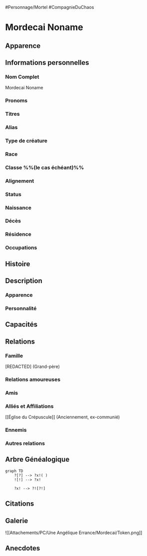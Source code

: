#Personnage/Mortel
#CompagnieDuChaos 

# Mordecai Noname

## Apparence

## Informations personnelles
### Nom Complet
Mordecai Noname

### Pronoms
### Titres
### Alias
### Type de créature
### Race
### Classe %%(le cas échéant)%%
### Alignement
### Status
### Naissance
### Décès
### Résidence
### Occupations

## Histoire

## Description
### Apparence

### Personnalité

## Capacités

## Relations
### Famille
\[REDACTED\] (Grand-père)

### Relations amoureuses
### Amis
### Alliés et Affiliations
[[Église du Crépuscule]] (Anciennement, ex-communié)

### Ennemis
### Autres relations

## Arbre Généalogique
```mermaid
graph TD
    ?[?] --> ?x!( )
    ![!] --> ?x!

    ?x! --> ?![?!]
```

## Citations

## Galerie
![[Attachements/PC/Une Angélique Errance/Mordecai/Token.png]]

## Anecdotes